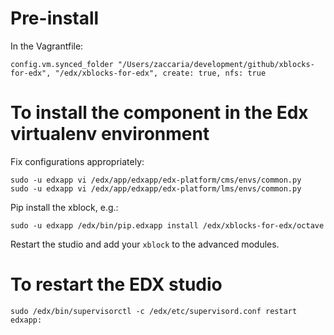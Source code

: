 
# Pre-install

In the Vagrantfile:

    config.vm.synced_folder "/Users/zaccaria/development/github/xblocks-for-edx", "/edx/xblocks-for-edx", create: true, nfs: true

# To install the component in the Edx virtualenv environment 

Fix configurations appropriately:

    sudo -u edxapp vi /edx/app/edxapp/edx-platform/cms/envs/common.py
    sudo -u edxapp vi /edx/app/edxapp/edx-platform/lms/envs/common.py

Pip install the xblock, e.g.: 

    sudo -u edxapp /edx/bin/pip.edxapp install /edx/xblocks-for-edx/octave

Restart the studio and add your `xblock` to the advanced modules.

# To restart the EDX studio

    sudo /edx/bin/supervisorctl -c /edx/etc/supervisord.conf restart edxapp:

